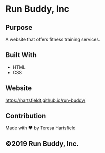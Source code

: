 # Run Buddy, Inc

## Purpose 
A website that offers fitness training services.

## Built With 
* HTML 
* CSS

## Website 
https://hartsfieldt.github.io/run-buddy/

## Contribution 
Made with ❤️ by Teresa Hartsfield 

## ©2019 Run Buddy, Inc.
